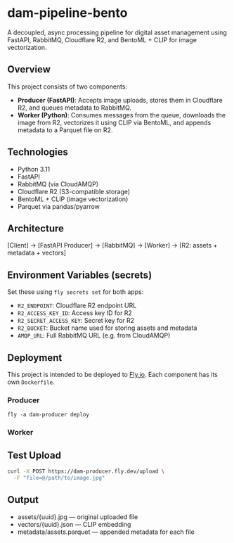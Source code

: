 # dam-pipeline-bento

A decoupled, async processing pipeline for digital asset management using FastAPI, RabbitMQ, Cloudflare R2, and BentoML + CLIP for image vectorization.

## Overview

This project consists of two components:

- **Producer (FastAPI)**: Accepts image uploads, stores them in Cloudflare R2, and queues metadata to RabbitMQ.
- **Worker (Python)**: Consumes messages from the queue, downloads the image from R2, vectorizes it using CLIP via BentoML, and appends metadata to a Parquet file on R2.

## Technologies

- Python 3.11
- FastAPI
- RabbitMQ (via CloudAMQP)
- Cloudflare R2 (S3-compatible storage)
- BentoML + CLIP (image vectorization)
- Parquet via pandas/pyarrow

## Architecture

[Client] → [FastAPI Producer] → [RabbitMQ] → [Worker] → [R2: assets + metadata + vectors]


## Environment Variables (secrets)

Set these using `fly secrets set` for both apps:

- `R2_ENDPOINT`: Cloudflare R2 endpoint URL
- `R2_ACCESS_KEY_ID`: Access key ID for R2
- `R2_SECRET_ACCESS_KEY`: Secret key for R2
- `R2_BUCKET`: Bucket name used for storing assets and metadata
- `AMQP_URL`: Full RabbitMQ URL (e.g. from CloudAMQP)

## Deployment

This project is intended to be deployed to [Fly.io](https://fly.io). Each component has its own `Dockerfile`.

### Producer

```
fly -a dam-producer deploy
```


### Worker


## Test Upload

```bash
curl -X POST https://dam-producer.fly.dev/upload \
  -F "file=@/path/to/image.jpg"
```

## Output

* assets/{uuid}.jpg — original uploaded file
* vectors/{uuid}.json — CLIP embedding
* metadata/assets.parquet — appended metadata for each file

